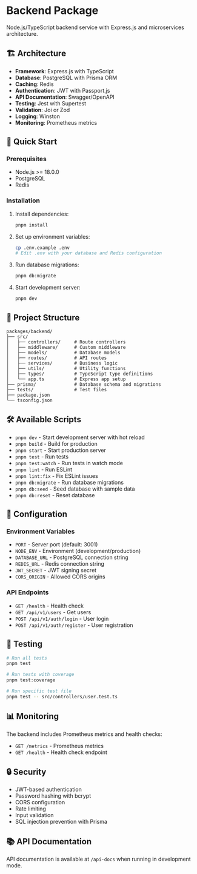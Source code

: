 # Backend Package

Node.js/TypeScript backend service with Express.js and microservices architecture.

## 🏗️ Architecture

- **Framework**: Express.js with TypeScript
- **Database**: PostgreSQL with Prisma ORM
- **Caching**: Redis
- **Authentication**: JWT with Passport.js
- **API Documentation**: Swagger/OpenAPI
- **Testing**: Jest with Supertest
- **Validation**: Joi or Zod
- **Logging**: Winston
- **Monitoring**: Prometheus metrics

## 🚀 Quick Start

### Prerequisites

- Node.js >= 18.0.0
- PostgreSQL
- Redis

### Installation

1. Install dependencies:
   ```bash
   pnpm install
   ```

2. Set up environment variables:
   ```bash
   cp .env.example .env
   # Edit .env with your database and Redis configuration
   ```

3. Run database migrations:
   ```bash
   pnpm db:migrate
   ```

4. Start development server:
   ```bash
   pnpm dev
   ```

## 📁 Project Structure

```
packages/backend/
├── src/
│   ├── controllers/     # Route controllers
│   ├── middleware/      # Custom middleware
│   ├── models/          # Database models
│   ├── routes/          # API routes
│   ├── services/        # Business logic
│   ├── utils/           # Utility functions
│   ├── types/           # TypeScript type definitions
│   └── app.ts           # Express app setup
├── prisma/              # Database schema and migrations
├── tests/               # Test files
├── package.json
└── tsconfig.json
```

## 🛠️ Available Scripts

- `pnpm dev` - Start development server with hot reload
- `pnpm build` - Build for production
- `pnpm start` - Start production server
- `pnpm test` - Run tests
- `pnpm test:watch` - Run tests in watch mode
- `pnpm lint` - Run ESLint
- `pnpm lint:fix` - Fix ESLint issues
- `pnpm db:migrate` - Run database migrations
- `pnpm db:seed` - Seed database with sample data
- `pnpm db:reset` - Reset database

## 🔧 Configuration

### Environment Variables

- `PORT` - Server port (default: 3001)
- `NODE_ENV` - Environment (development/production)
- `DATABASE_URL` - PostgreSQL connection string
- `REDIS_URL` - Redis connection string
- `JWT_SECRET` - JWT signing secret
- `CORS_ORIGIN` - Allowed CORS origins

### API Endpoints

- `GET /health` - Health check
- `GET /api/v1/users` - Get users
- `POST /api/v1/auth/login` - User login
- `POST /api/v1/auth/register` - User registration

## 🧪 Testing

```bash
# Run all tests
pnpm test

# Run tests with coverage
pnpm test:coverage

# Run specific test file
pnpm test -- src/controllers/user.test.ts
```

## 📊 Monitoring

The backend includes Prometheus metrics and health checks:

- `GET /metrics` - Prometheus metrics
- `GET /health` - Health check endpoint

## 🔒 Security

- JWT-based authentication
- Password hashing with bcrypt
- CORS configuration
- Rate limiting
- Input validation
- SQL injection prevention with Prisma

## 📚 API Documentation

API documentation is available at `/api-docs` when running in development mode. 
